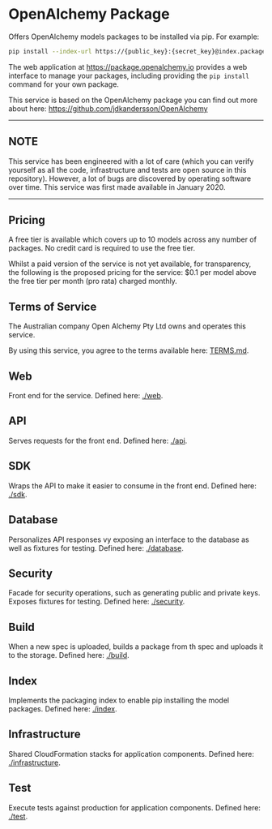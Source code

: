 # OpenAlchemy Package

Offers OpenAlchemy models packages to be installed via pip. For example:

<!-- markdownlint-disable line-length -->

```bash
pip install --index-url https://{public_key}:{secret_key}@index.package.openalchemy.io --extra-index-url https://pypi.org/simple "{specId}=={version}"
```

<!-- markdownlint-enable line-length -->

The web application at <https://package.openalchemy.io> provides a web
interface to manage your packages, including providing the `pip install`
command for your own package.

This service is based on the OpenAlchemy package you can find out more about
here: <https://github.com/jdkandersson/OpenAlchemy>

---

## NOTE

This service has been engineered with a lot of care (which you can verify
yourself as all the code, infrastructure and tests are open source in this
repository). However, a lot of bugs are discovered by operating software over
time. This service was first made available in January 2020.

---

## Pricing

A free tier is available which covers up to 10 models across any number of
packages. No credit card is required to use the free tier.

Whilst a paid version of the service is not yet available, for transparency,
the following is the proposed pricing for the service: $0.1 per model above the
free tier per month (pro rata) charged monthly.

## Terms of Service

The Australian company Open Alchemy Pty Ltd owns and operates this service.

By using this service, you agree to the terms available here:
[TERMS.md](TERMS.md).

## Web

Front end for the service. Defined here: [./web](./web).

## API

Serves requests for the front end. Defined here: [./api](./api).

## SDK

Wraps the API to make it easier to consume in the front end. Defined here:
[./sdk](./sdk).

## Database

Personalizes API responses vy exposing an interface to the database as well as
fixtures for testing. Defined here: [./database](./database).

## Security

Facade for security operations, such as generating public and private keys.
Exposes fixtures for testing. Defined here: [./security](./security).

## Build

When a new spec is uploaded, builds a package from th spec and uploads it to
the storage. Defined here: [./build](./build).

## Index

Implements the packaging index to enable pip installing the model packages.
Defined here: [./index](./index).

## Infrastructure

Shared CloudFormation stacks for application components. Defined here:
[./infrastructure](./infrastructure).

## Test

Execute tests against production for application components. Defined here:
[./test](./test).
